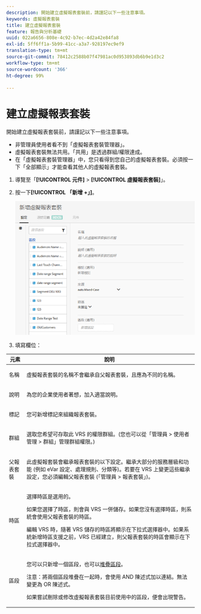 ```yaml
---
description: 開始建立虛擬報表套裝前，請謹記以下一些注意事項。
keywords: 虛擬報表套裝
title: 建立虛擬報表套裝
feature: 報告與分析基礎
uuid: 022a6656-808e-4c92-b7ec-4d2a42e84fa8
exl-id: 5ff6ff1a-5b99-41cc-a3a7-928197ec9ef9
translation-type: tm+mt
source-git-commit: 78412c2588b07f47981ac0d953893db6b9e1d3c2
workflow-type: tm+mt
source-wordcount: '366'
ht-degree: 99%

---
```


# 建立虛擬報表套裝

開始建立虛擬報表套裝前，請謹記以下一些注意事項。

* 非管理員使用者看不到「虛擬報表套裝管理器」。
* 虛擬報表套裝無法共用。「共用」是透過群組/權限達成。
* 在「虛擬報表套裝管理器」中，您只看得到您自己的虛擬報表套裝。必須按一下「全部顯示」才能查看其他人的虛擬報表套裝。

1. 導覽至「**[!UICONTROL 元件]** > **[!UICONTROL 虛擬報表套裝]**」。
1. 按一下&#x200B;**[!UICONTROL 「新增 +」]**。

   ![](assets/new_vrs.png)

1. 填寫欄位：

<table id="table_0F85B56480BB46CBA5BE236BBD70156D"> 
 <thead> 
  <tr> 
   <th colname="col1" class="entry"> 元素 </th> 
   <th colname="col2" class="entry"> 說明 </th> 
  </tr> 
 </thead>
 <tbody> 
  <tr> 
   <td colname="col1"> 名稱 </td> 
   <td colname="col2"> <p>虛擬報表套裝的名稱不會繼承自父報表套裝，且應為不同的名稱。 </p> </td> 
  </tr> 
  <tr> 
   <td colname="col1"> 說明 </td> 
   <td colname="col2"> <p>為您的企業使用者著想，加入適當說明。 </p> </td> 
  </tr> 
  <tr> 
   <td colname="col1"> 標記 </td> 
   <td colname="col2"> <p>您可新增標記來組織報表套裝。 </p> </td> 
  </tr> 
  <tr> 
   <td colname="col1"> 群組  </td> 
   <td colname="col2"> <p>選取您希望可存取此 VRS 的權限群組。(您也可以從<span class="ignoretag"><span class="uicontrol">「管理員</span> &gt; <span class="uicontrol">使用者管理</span> &gt; <span class="uicontrol">群組」</span></span>管理群組權限。) </p> </td> 
  </tr> 
  <tr> 
   <td colname="col1"> 父報表套裝 </td> 
   <td colname="col2"> <p>此虛擬報套裝會繼承報表套裝的以下設定。繼承大部分的服務層級和功能 (例如 eVar 設定、處理規則、分類等)。若要在 VRS 上變更這些繼承設定，您必須編輯父報表套裝 (<span class="ignoretag"><span class="uicontrol">「管理員</span> &gt; <span class="uicontrol">報表套裝」</span></span>)。 </p> </td> 
  </tr> 
  <tr> 
   <td colname="col1"> 時區 </td> 
   <td colname="col2"> <p>選擇時區是選用的。 </p> <p>如果您選擇了時區，則會與 VRS 一併儲存。如果您沒有選擇時區，則系統會使用父報表套裝的時區。 </p> <p>編輯 VRS 時，隨著 VRS 儲存的時區將顯示在下拉式選擇器中。如果系統新增時區支援之前，VRS 已經建立，則父報表套裝的時區會顯示在下拉式選擇器中。 </p> </td> 
  </tr> 
  <tr> 
   <td colname="col1"> 區段 </td> 
   <td colname="col2"> <p>您可以只新增一個區段，也可以<a href="https://docs.adobe.com/content/help/zh-Hant/analytics/components/segmentation/segmentation-workflow/seg-build.html"  >堆疊區段</a>。 </p> <p> <p>注意：將兩個區段堆疊在一起時，會使用 AND 陳述式加以連結。無法變更為 OR 陳述式。 </p> </p> <p>如果嘗試刪除或修改虛擬報表套裝目前使用中的區段，便會出現警告。 </p> </td> 
  </tr> 
 </tbody> 
</table>
